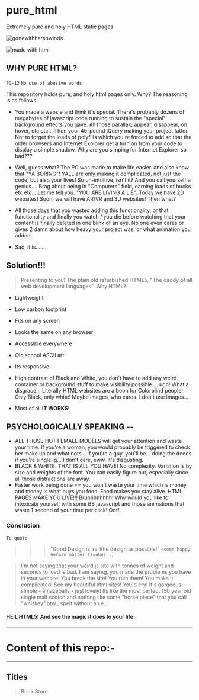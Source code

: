 # pure_html

Extremely pure and holy HTML static pages

![gonewithharshwinds](http://ForTheBadge.com/images/badges/built-with-swag.svg)


![made with html](https://img.shields.io/badge/HTML5-E34F26?style=for-the-badge&logo=html5&logoColor=white)

## WHY PURE HTML? 

```PG-13``` ```No use of abusive words```

This repository holds pure, and holy html pages only. Why? The reasoning is as follows.

- You made a websie and think it's special. There's probably dozens of megabytes of javascript code running to sustain the "special" background effects you gave. All those parallax, appear, disappear, on hover, etc etc... Then your 40-pound jQuery making your project fatter. Not to forget the loads of polyfills which you're forced to add so that the older browsers and Internet Explorer get a turn on from your code to display a simple shadow. Why are you  simping for Internet Explorer so bad??? 


- Well, guess what? The PC was made to make life easier. and also know that "YA BORING"! YALL are only making it complicated, not just the code, but also your lives! So un-intuitive, isn't it? And you call yourself a genius.... Brag about being in "Computers" field, earning loads of bucks etc etc... Let me tell you. "YOU ARE LIVING A LIE". Today we have 2D websites! Soon, we will have AR/VR and 3D websites! Then what? 


- All those days that you wasted adding this functionality, or that functionality and finally you watch / you die before watching that your content is finally deleted in one blink of an eye. No one even cares or gives 2 damn about how heavy your project was, or what animation you added.
- Sad, it is......



## Solution!!!

> Presenting to you! The plain old refurbished HTML5, "The daddy of all web development languages". Why HTML?

- Lightweight
- Low carbon footprint 
- Fits on any screen
- Looks the same on any browser
- Accessible everywhere
- Old school ASCII art!
- Its responsive
- High contrast of Black and White, you don't have to add any weird container or background stuff to make visibility possible.... ugh! What a disgrace... Literally HTML websites are a boon for Colorblind people! Only Black, only white! Maybe images, who cares. I don't use images...

- Most of all  **IT WORKS!**

## PSYCHOLOGICALLY SPEAKING --

- ALL THOSE HOT FEMALE MODELS will get your attention and waste your time. If you're a woman, you would probably be triggered to check her make up and what nots... If you're a guy, you'll be... doing the deeds if you're single ig... I don't care, eww. It's disgusting.
- BLACK & WHITE. THAT IS ALL YOU HAVE! No complexity. Variation is by size and weights of the font. You can easily figure out, especially since all those distractions are away.
- Faster work being done == you won't waste your time which is money, and money is what buys you food. Food makes you stay alive. HTML PAGES MAKE YOU LIVE!!! Bruhhhhhhhh! Why would you like to intoxicate yourself with some BS javascript and those animations that waste 1 second of your time per click! Oof!

### Conclusion
```To quote```
>>> "Good Design is as little design as possible!"
`~some happy German master flunker :]`


> I'm not saying that your weird js site with tonnes of weight and seconds to load is bad. I am saying, you made the problems you have in your website! You break the site! You ruin them! You make it complicated! See my beautiful html sites! You'd cry! It's gorgeous - simple - amazeballs - just lovely! Its like the most perfect 150 year old single malt scotch and nothing like some "horse piece" that you call "whiskey",btw , spelt without an e...


#### HEIL HTML5! And see the magic it does to your life.

---

# Content of this repo:-
---
## Titles

> Book Store
> 
